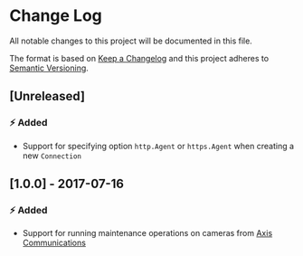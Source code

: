# Change Log

All notable changes to this project will be documented in this file.

The format is based on [Keep a Changelog](http://keepachangelog.com/) and this project adheres to [Semantic Versioning](http://semver.org/).

## [Unreleased]

### :zap: Added

- Support for specifying option `http.Agent` or `https.Agent` when creating a new `Connection`

## [1.0.0] - 2017-07-16

### :zap: Added

- Support for running maintenance operations on cameras from [Axis Communications](http://www.axis.com/)

